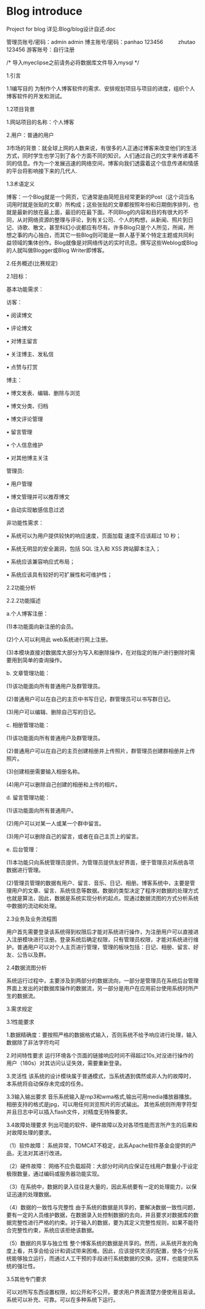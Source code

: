 # Blog introduce
Project for blog
详见:Blog/blog设计自述.doc

管理员账号/密码：admin admin
博主账号/密码：panhao 123456          zhutao 123456
游客账号：自行注册

/* 导入myeclipse之前请务必将数据库文件导入mysql */

1.引言

1.1编写目的
为制作个人博客软件的需求、安排规划项目与项目的进度，组织个人博客软件的开发和测试。 

1.2项目背景

1.网站项目的名称：个人博客

2.用户：普通的用户

3市场的背景：就全球上网的人数来说，有很多的人正通过博客来改变他们的生活方式，同时学生也学习到了各个方面不同的知识，人们通过自己的文字来传递着不同的信息。作为一个发展迅速的网络空间，博客向我们透露着这个信息传递和情感的平台将影响接下来的几代人.


1.3术语定义

博客：一个Blog就是一个网页，它通常是由简短且经常更新的Post（这个词当名词用时就是张贴的文章）所构成；这些张贴的文章都按照年份和日期倒序排列，也就是最新的放在最上面，最旧的在最下面。不同Blog的内容和目的有很大的不同，从对网络资源的整理与评论，到有关公司、个人的构想，从新闻、照片到日记、诗歌、散文，甚至科幻小说都应有尽有。许多Blog只是个人所见，所闻，所想之事的内心独白，而其它一些Blog则可能是一群人基于某个特定主题或共同利益领域的集体创作。Blog就像是对网络传达的实时讯息。撰写这些Weblog或Blog的人就叫做Blogger或Blog Writer即博客。



2.任务概述(比赛规定)

2.1目标：

基本功能需求：

访客：

•	阅读博文 

•	评论博文 

•	对博主留言 

•	关注博主、发私信 

•	点赞与打赏


博主： 

•	博文发表、编辑、删除与浏览

•	博文分类、归档 

•	博文评论管理

•	留言管理 

•	个人信息维护 

•	对其他博主关注

管理员: 

•	用户管理

•	博文管理并可以推荐博文 

•	自动实现敏感信息过滤

非功能性需求：

•	系统可以为用户提供较快的响应速度，页面加载 速度不应该超过 10 秒；

•	系统无明显的安全漏洞，包括 SQL 注入和 XSS 跨站脚本注入； 

•	系统应该兼容响应式布局； 

•	系统应该具有较好的可扩展性和可维护性；


2.2功能分析


2.2.2功能描述

a.个人博客注册：

(1)本功能面向新注册的会员。

(2)个人可以利用此 web系统进行网上注册。

(3)本模块直接对数据库大部分为写入和删除操作，在对指定的账户进行删除时需要用到简单的查询操作。

b. 文章管理功能：

(1)该功能面向所有普通用户及群管理员。

(2)普通用户可以在自己的主页中书写日记，群管理员可以书写群日记。

(3)用户可以编辑、删除自己写的日记。

c. 相册管理功能：

(1)该功能面向所有普通用户及群管理员。

(2)普通用户可以在自己的主页创建相册并上传照片，群管理员创建群相册并上传照片。

(3)创建相册需要输入相册名称。

(4)用户可以删除自己创建的相册和上传的相片。

d. 留言管理功能：

(1)该功能面向所有普通用户。

(2)用户可以对某一人或某一个群中留言。

(3)用户可以删除自己的留言，或者在自己主页上的留言。

e. 后台管理：

(1)本功能只向系统管理员提供，为管理员提供友好界面，便于管理员对系统各项数据进行管理。

(2)管理员管理的数据有用户、留言、音乐、日记、相册。博客系统中，主要是管理用户的文章、留言、系统信息等数据。数据的类型决定了程序对数据的处理方式也就是算法，因此，数据是系统实现分析的起点。现通过数据流图的方式分析系统中数据的流动和处理。

2.3业务及业务流程图

用户首先需要登录该系统得到权限后才能对系统进行操作，为注册用户可以直接进入注册模块进行注册。登录系统后确定权限，只有管理员权限，才能对系统进行维护。普通用户可以对个人主页进行管理，管理的板块包括：日记、相册、留言、好友、公告以及群。

2.4数据流图分析

系统运行过程中，主要涉及到两部分的数据流向，一部分是管理员在系统后台管理界面上发出的对数据库操作的数据流，另一部分是用户在应用前台使用系统时所产生的数据流。
 

3.需求规定

3.1性能要求

1.数据精确度：要按照严格的数据格式输入，否则系统不给予响应进行处理，输入数据除了非法字符均可

2.时间特性要求
运行环境各个页面的链接响应时间不得超过10s,对没进行操作的用户（180s）对其访问认证失效，需要重新登录。

3.灵活性
该系统的设计模块属于普通模式，当系统遇到偶然或非人为的故障时，本系统将自动保存未完成的任务。
 

3.3输入输出要求
音乐系统输入是mp3和wma格式,输出可用media播放器播放。
相册支持的格式是jpg，可以用任何浏览照片的形式输出。
其他系统则所用字符型并且日志中可以插入flash文件，对精度无特殊要求。


3.4故障处理要求
列出可能的软件、硬件故障以及对各项性能而言所产生的后果和对故障处理的要求。

（1）软件故障：
系统异常，TOMCAT不稳定，此系Apache软件基金会提供的产品，无法对其进行改进。

（2）硬件故障：
网络不应负载超荷：大部分时间内应保证在线用户数量小于设定极限数量，通过编码或服务器功能实现。

（3）在系统中，数据的录入往往是大量的，因此系统要有一定的处理能力，以保证迅速的处理数据。

（4）数据的一致性与完整性 
由于系统的数据是共享的，要解决数据一致性问题，要有一定的人员维护数据，在数据录入处控制数据的去向，并且要求对数据库的数据完整性进行严格的约束。对于输入的数据，要为其定义完整性规则，如果不能符合完整性约束，系统应该拒绝该数据。

（5）数据的共享与独立性 
整个博客系统的数据是共享的。然而，从系统开发的角度上看，共享会给设计和调试带来困难。因此，应该提供灵活的配置，使各个分系统能够独立运行，而通过人工干预的手段进行系统数据的交换。这样，也能提供系统的强壮性。 
 

3.5其他专门要求

可以对所写东西设置权限，如公开和不公开。要求用户界面清楚方便使用且易读。系统可以补充、可靠。可以在多种系统下运行。
 

